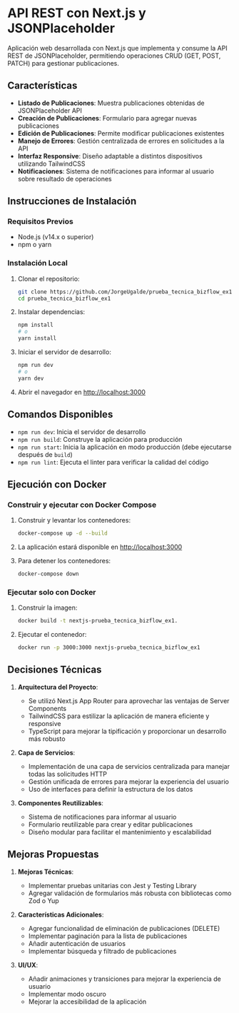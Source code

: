 # API REST con Next.js y JSONPlaceholder

Aplicación web desarrollada con Next.js que implementa y consume la API REST de JSONPlaceholder, permitiendo operaciones CRUD (GET, POST, PATCH) para gestionar publicaciones.

## Características

- **Listado de Publicaciones**: Muestra publicaciones obtenidas de JSONPlaceholder API
- **Creación de Publicaciones**: Formulario para agregar nuevas publicaciones
- **Edición de Publicaciones**: Permite modificar publicaciones existentes
- **Manejo de Errores**: Gestión centralizada de errores en solicitudes a la API
- **Interfaz Responsive**: Diseño adaptable a distintos dispositivos utilizando TailwindCSS
- **Notificaciones**: Sistema de notificaciones para informar al usuario sobre resultado de operaciones

## Instrucciones de Instalación

### Requisitos Previos

- Node.js (v14.x o superior)
- npm o yarn

### Instalación Local

1. Clonar el repositorio:
   ```bash
   git clone https://github.com/JorgeUgalde/prueba_tecnica_bizflow_ex1.git
   cd prueba_tecnica_bizflow_ex1
   ```

2. Instalar dependencias:
   ```bash
   npm install
   # o
   yarn install
   ```

3. Iniciar el servidor de desarrollo:
   ```bash
   npm run dev
   # o
   yarn dev
   ```

4. Abrir el navegador en [http://localhost:3000](http://localhost:3000)

## Comandos Disponibles

- `npm run dev`: Inicia el servidor de desarrollo
- `npm run build`: Construye la aplicación para producción
- `npm run start`: Inicia la aplicación en modo producción (debe ejecutarse después de `build`)
- `npm run lint`: Ejecuta el linter para verificar la calidad del código

## Ejecución con Docker

### Construir y ejecutar con Docker Compose

1. Construir y levantar los contenedores:
   ```bash
   docker-compose up -d --build
   ```

2. La aplicación estará disponible en [http://localhost:3000](http://localhost:3000)

3. Para detener los contenedores:
   ```bash
   docker-compose down
   ```

### Ejecutar solo con Docker

1. Construir la imagen:
   ```bash
   docker build -t nextjs-prueba_tecnica_bizflow_ex1.
   ```

2. Ejecutar el contenedor:
   ```bash
   docker run -p 3000:3000 nextjs-prueba_tecnica_bizflow_ex1
   ```

## Decisiones Técnicas

1. **Arquitectura del Proyecto**:
   - Se utilizó Next.js App Router para aprovechar las ventajas de Server Components
   - TailwindCSS para estilizar la aplicación de manera eficiente y responsive
   - TypeScript para mejorar la tipificación y proporcionar un desarrollo más robusto

2. **Capa de Servicios**:
   - Implementación de una capa de servicios centralizada para manejar todas las solicitudes HTTP
   - Gestión unificada de errores para mejorar la experiencia del usuario
   - Uso de interfaces para definir la estructura de los datos

3. **Componentes Reutilizables**:
   - Sistema de notificaciones para informar al usuario
   - Formulario reutilizable para crear y editar publicaciones
   - Diseño modular para facilitar el mantenimiento y escalabilidad

## Mejoras Propuestas

1. **Mejoras Técnicas**:
   - Implementar pruebas unitarias con Jest y Testing Library
   - Agregar validación de formularios más robusta con bibliotecas como Zod o Yup

2. **Características Adicionales**:
   - Agregar funcionalidad de eliminación de publicaciones (DELETE)
   - Implementar paginación para la lista de publicaciones
   - Añadir autenticación de usuarios
   - Implementar búsqueda y filtrado de publicaciones

3. **UI/UX**:
   - Añadir animaciones y transiciones para mejorar la experiencia de usuario
   - Implementar modo oscuro
   - Mejorar la accesibilidad de la aplicación
